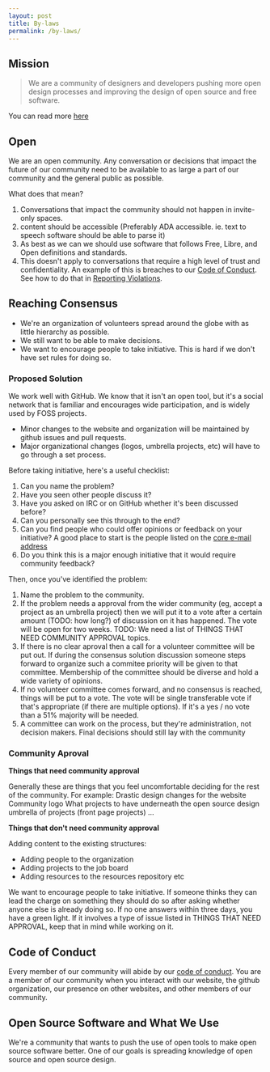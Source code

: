 ```yaml
---
layout: post
title: By-laws
permalink: /by-laws/
---
```

 
## Mission
 
> We are a community of designers and developers pushing more open design
> processes and improving the design of open source and free software.

You can read more [here](/about/)

## Open

We are an open community. 
Any conversation or decisions that impact the future of our community need to be available to as large a part of our community and the general public as possible.

What does that mean?

1. Conversations that impact the community should not happen in invite-only spaces.
2. content should be accessible (Preferably ADA accessible. ie. text to speech software should be able to parse it)
3. As best as we can we should use software that follows Free, Libre, and Open definitions and standards.
4. This doesn't apply to conversations that require a high level of trust and confidentiality. An example of this is breaches to our [Code of Conduct](http://opensourcedesign.net/code-of-conduct/). See how to do that in [Reporting Violations](http://opensourcedesign.net/code-of-conduct/#reporting-violations).

## Reaching Consensus
 
* We're an organization of volunteers spread around the globe with as little hierarchy as possible. 
* We still want to be able to make decisions.
* We want to encourage people to take initiative. This is hard if we don't have
  set rules for doing so.
 
### Proposed Solution
 
We work well with GitHub. We know that it isn't an open tool, but it's a social
network that is familiar and encourages wide participation, and is widely used
by FOSS projects. 
 
* Minor changes to the website and organization will be maintained by github
  issues and pull requests.
* Major organizational changes (logos, umbrella projects, etc) will have to go
  through a set process.
 
Before taking initiative, here's a useful checklist:

1. Can you name the problem?
2. Have you seen other people discuss it?
3. Have you asked on IRC or on GitHub whether it's been discussed before?
4. Can you personally see this through to the end?
5. Can you find people who could offer opinions or feedback on your
  initiative? A good place to start is the people listed on the [core e-mail address](https://github.com/opensourcedesign/organization/issues/63#issuecomment-293839577)
6. Do you think this is a major enough initiative that it would require
  community feedback?
 
Then, once you've identified the problem:
 
1. Name the problem to the community.
2. If the problem needs a approval from the wider community (eg, accept a
project as an umbrella project) then we will put it to a vote after a certain
amount (TODO: how long?) of discussion on it has happened.  The vote will be
open for two weeks.  TODO: We need a list of THINGS THAT NEED COMMUNITY APPROVAL
topics.
3. If there is no clear aproval then a call for a volunteer committee will be
put out.  If during the consensus solution discussion someone steps forward to
organize such a commitee priority will be given to that committee. Membership of
the committee should be diverse and hold a wide variety of opinions.
4. If no volunteer committee comes forward, and no consensus is reached,
things will be put to a vote. The vote will be single transferable vote if
that's appropriate (if there are multiple options). If it's a yes / no vote than
a 51% majority will be needed.
5. A committee can work on the process, but they're administration, not
decision makers.  Final decisions should still lay with the community

### Community Aproval
 
**Things that need community approval**

Generally these are things that you feel uncomfortable deciding for the rest of the community. 
For example: Drastic design changes for the website Community logo What projects to
have underneath the open source design umbrella of projects (front page
projects) …
 
**Things that don't need community approval**

Adding content to the existing structures: 
* Adding people to the organization 
* Adding projects to the job board
* Adding resources to the resources repository etc
  
We want to encourage people to take initiative. If someone thinks they can
lead the charge on something they should do  so after asking whether anyone else
is already doing so.  If no one answers within three days, you have a green
light. If it involves a type of issue listed in THINGS THAT NEED APPROVAL, keep
that in mind while working on it.
  
## Code of Conduct
 
Every member of our community will abide by our [code of
conduct](/code-of-conduct/). You are a member of our community when you interact
with our website, the github organization, our presence on other websites, and
other members of our community. 
 
## Open Source Software and What We Use
 
We're a community that wants to push the use of open tools to make open source
software better. One of our goals is spreading knowledge of open source and open
source design.
